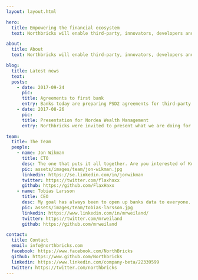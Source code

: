 ```yaml
---
layout: layout.html

hero:
  title: Empowering the financial ecosystem
  text: Northbricks will enable third-party, innovators, developers and companies to build the best services on top of banks. End customers will benefit of this innovations and use the best services there are to manage what is so central in everyones life - your money.

about:
  title: About
  text: Northbricks will enable third-party, innovators, developers and companies to build the best services on top of banks. End customers will benefit of this innovations and use the best services there are to manage what is so central in everyones life - your money.

blog:
  title: Latest news
  text:
  posts:
    - date: 2017-09-24
      pic:
      title: Agreements to first bank
      entry: Banks today are preparing PSD2 agreements for third-party vendors. Soon we have first real agreement with a bank in Sweden to start test Northbricks platform and more to come.
    - date: 2017-08-26
      pic:
      title: Presentation for Nordea Wealth Management
      entry: Northbricks were invited to present what we are doing for Nordea Wealth Management on Stockholm Fintech Hub. Nordea with their Open Banking approach is the way to go and we look forward to connecting Nordea to Northbricks. When we connect Nordea 11 million customers to Northbricks this will be a huge incent for third-party to be able to create great innovations on Nordea customers data. Thanks Nordea for doing the right thing - open up your banks data.

team:
  title: The Team
  people:
    - name: Jon Wikman
      title: CTO
      desc: The one that puts it all together. Are you interested of Kubertenes, Microservices and have backgground from Java - and wants to be apart of Northbricks to change the world - contact me.
      pic: assets/images/team/jon-wikman.jpg
      linkedin: https://se.linkedin.com/in/jonwikman
      twitter: https://twitter.com/flaxhaxx
      github: https://github.com/FlaxHaxx
    - name: Tobias Larsson
      title: CEO
      desc: My goal has always been to open up banks data to everyone. Banking has been a closed business and i really wanna open up pandoras box. If you are a third-party and have a great idea and wanna connect to all banks in Europe thru one api - contact me.
      pic: assets/images/team/tobias-larsson.jpg
      linkedin: https://www.linkedin.com/in/mrweiland/
      twitter: https://twitter.com/mrweiland
      github: https://github.com/mrweiland

contact:
  title: Contact
  email: info@northbricks.com
  facebook: https://www.facebook.com/NorthBricks
  github: https://www.github.com/Northbricks
  linkedin: https://www.linkedin.com/company-beta/22339599
  twitter: https://twitter.com/northbricks
---
```

